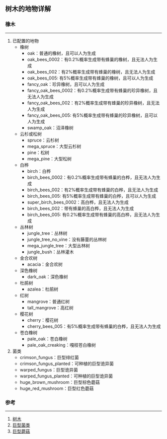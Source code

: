 ## 树木的地物详解

### 橡木

---

1. 已配置的地物
   - 橡树
      * oak：普通的橡树，且可以人为生成
      * oak_bees_0002：有0.2%概率生成带有蜂巢的橡树，且无法人为生成
      * oak_bees_002：有2%概率生成带有蜂巢的橡树，且无法人为生成
      * oak_bees_005: 有5%概率生成带有蜂巢的橡树，且可以人为生成
      * fancy_oak：珍异橡树，且可以人为生成
      * fancy_oak_bees_0002：有0.2%概率生成带有蜂巢的珍异橡树，且无法人为生成
      * fancy_oak_bees_002：有2%概率生成带有蜂巢的珍异橡树，且无法人为生成
      * fancy_oak_bees_005: 有5%概率生成带有蜂巢的珍异橡树，且可以人为生成
      * swamp_oak：沼泽橡树
   - 云杉或松树
      * spruce：云杉树
      * mega_spruce：大型云杉树
      * pine：松树
      * mega_pine：大型松树
   - 白桦
      * birch：白桦
      * birch_bees_0002：有0.2%概率生成带有蜂巢的白桦，且无法人为生成
      * birch_bees_002：有2%概率生成带有蜂巢的白桦，且无法人为生成
      * birch_bees_005: 有5%概率生成带有蜂巢的白桦，且可以人为生成
      * super_birch_bees_0002：高白桦，且无法人为生成
      * birch_bees_002：带有蜂巢的高白桦，且无法人为生成
      * birch_bees_005: 有0.2%概率生成带有蜂巢的高白桦，且无法人为生成
   - 丛林树
      * jungle_tree：丛林树
      * jungle_tree_no_vine：没有藤蔓的丛林树
      * mega_jungle_tree：大型丛林树
      * jungle_bush：丛林灌木
   - 金合欢树
      * acacia：金合欢树
   - 深色橡树
      * dark_oak：深色橡树
   - 杜鹃树
      * azalea：杜鹃树
   - 红树
      * mangrove：普通红树
      * tall_mangrove：高红树
   - 樱花树
      * cherry：樱花树
      * cherry_bees_005：有5%概率生成带有蜂巢的白桦，且无法人为生成
   - 苍白橡树
      * pale_oak：苍白橡树
      * pale_oak_creaking：嘎枝苍白橡树
2. 菌类
   * crimson_fungus：巨型绯红菌
   * crimson_fungus_planted：可种植的巨型诡异菌
   * warped_fungus：巨型诡异菌
   * warped_fungus_planted：可种植的巨型诡异菌
   * huge_brown_mushroom：巨型棕色蘑菇
   * huge_red_mushroom：巨型红色蘑菇

### 参考

---

1. [树木](https://zh.minecraft.wiki/w/树木)
2. [巨型菌类](https://zh.minecraft.wiki/w/巨型菌类)
3. [巨型蘑菇](https://zh.minecraft.wiki/w/巨型蘑菇)